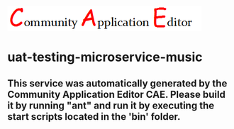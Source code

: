 ![CAE](https://github.com/testcae/microservice-uat-testing-microservice-music/blob/master/img/logo.png)  

uat-testing-microservice-music
===================


This service was automatically generated by the Community Application Editor CAE. Please build it by running "ant" and run it by executing the start scripts located in the 'bin' folder.
---------------
